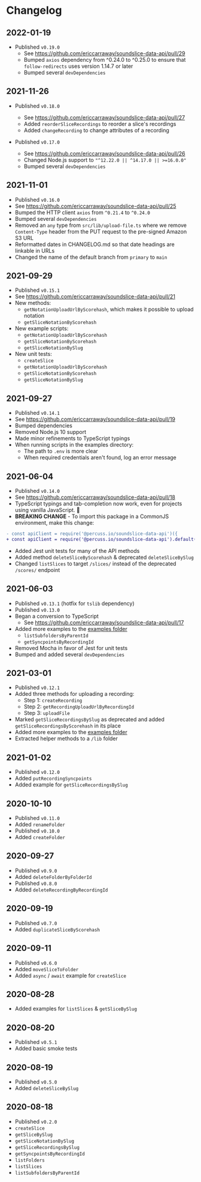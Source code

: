 # Changelog

## 2022-01-19

- Published `v0.19.0`
  - See https://github.com/ericcarraway/soundslice-data-api/pull/29
  - Bumped `axios` dependency from ^0.24.0 to ^0.25.0 to ensure that `follow-redirects` uses version 1.14.7 or later
  - Bumped several `devDependencies`

## 2021-11-26

- Published `v0.18.0`
  - See https://github.com/ericcarraway/soundslice-data-api/pull/27
  - Added `reorderSliceRecordings` to reorder a slice's recordings
  - Added `changeRecording` to change attributes of a recording

- Published `v0.17.0`
  - See https://github.com/ericcarraway/soundslice-data-api/pull/26
  - Changed Node.js support to `"^12.22.0 || ^14.17.0 || >=16.0.0"`
  - Bumped several `devDependencies`

## 2021-11-01

- Published `v0.16.0`
- See https://github.com/ericcarraway/soundslice-data-api/pull/25
- Bumped the HTTP client `axios` from `^0.21.4` to `^0.24.0`
- Bumped several `devDependencies`
- Removed an `any` type from `src/lib/upload-file.ts` where we remove `Content-Type` header from the PUT request to the pre-signed Amazon S3 URL
- Reformatted dates in CHANGELOG.md so that date headings are linkable in URLs
- Changed the name of the default branch from `primary` to `main`

## 2021-09-29

- Published `v0.15.1`
- See https://github.com/ericcarraway/soundslice-data-api/pull/21
- New methods:
  - `getNotationUploadUrlByScorehash`, which makes it possible to upload notation
  - `getSliceNotationByScorehash`
- New example scripts:
  - `getNotationUploadUrlByScorehash`
  - `getSliceNotationByScorehash`
  - `getSliceNotationBySlug`
- New unit tests:
  - `createSlice`
  - `getNotationUploadUrlByScorehash`
  - `getSliceNotationByScorehash`
  - `getSliceNotationBySlug`

## 2021-09-27

- Published `v0.14.1`
- See https://github.com/ericcarraway/soundslice-data-api/pull/19
- Bumped dependencies
- Removed Node.js 10 support
- Made minor refinements to TypeScript typings
- When running scripts in the examples directory:
  - The path to `.env` is more clear
  - When required credentials aren't found, log an error message

## 2021-06-04

- Published `v0.14.0`
- See https://github.com/ericcarraway/soundslice-data-api/pull/18
- TypeScript typings and tab-completion now work, even for projects using vanilla JavaScript. 🎉
- **BREAKING CHANGE** - To import this package in a CommonJS environment, make this change:

```diff
- const apiClient = require('@percuss.io/soundslice-data-api')({
+ const apiClient = require('@percuss.io/soundslice-data-api').default({
```

- Added Jest unit tests for many of the API methods
- Added method `deleteSliceByScorehash` & deprecated `deleteSliceBySlug`
- Changed `listSlices` to target `/slices/` instead of the deprecated `/scores/` endpoint

## 2021-06-03

- Published `v0.13.1` (hotfix for `tslib` dependency)
- Published `v0.13.0`
- Began a conversion to TypeScript
  - See https://github.com/ericcarraway/soundslice-data-api/pull/17
- Added more examples to the [examples folder](https://github.com/ericcarraway/soundslice-data-api/tree/primary/examples)
  - `listSubfoldersByParentId`
  - `getSyncpointsByRecordingId`
- Removed Mocha in favor of Jest for unit tests
- Bumped and added several `devDependencies`

## 2021-03-01

- Published `v0.12.1`
- Added three methods for uploading a recording:
  - Step 1: `createRecording`
  - Step 2: `getRecordingUploadUrlByRecordingId`
  - Step 3: `uploadFile`
- Marked `getSliceRecordingsBySlug` as deprecated and added `getSliceRecordingsByScorehash` in its place
- Added more examples to the [examples folder](https://github.com/ericcarraway/soundslice-data-api/tree/primary/examples)
- Extracted helper methods to a `/lib` folder

## 2021-01-02

- Published `v0.12.0`
- Added `putRecordingSyncpoints`
- Added example for `getSliceRecordingsBySlug`

## 2020-10-10

- Published `v0.11.0`
- Added `renameFolder`
- Published `v0.10.0`
- Added `createFolder`

## 2020-09-27

- Published `v0.9.0`
- Added `deleteFolderByFolderId`
- Published `v0.8.0`
- Added `deleteRecordingByRecordingId`

## 2020-09-19

- Published `v0.7.0`
- Added `duplicateSliceByScorehash`

## 2020-09-11

- Published `v0.6.0`
- Added `moveSliceToFolder`
- Added `async` / `await` example for `createSlice`

## 2020-08-28

- Added examples for `listSlices` & `getSliceBySlug`

## 2020-08-20

- Published `v0.5.1`
- Added basic smoke tests

## 2020-08-19

- Published `v0.5.0`
- Added `deleteSliceBySlug`

## 2020-08-18

- Published `v0.2.0`
- `createSlice`
- `getSliceBySlug`
- `getSliceNotationBySlug`
- `getSliceRecordingsBySlug`
- `getSyncpointsByRecordingId`
- `listFolders`
- `listSlices`
- `listSubfoldersByParentId`
